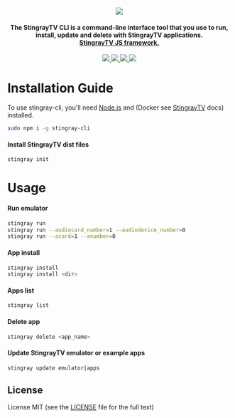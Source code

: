 <h1 align="center">
    <a href="https://github.com/thenaim/stingray-cli#readme">
        <img src="https://capella.pics/232659d6-6ff8-43e9-ae2e-06587e0eb435.jpg">
    </a>
</h1>

<h4 align="center">
The StingrayTV CLI is a command-line interface tool that you use to run, install, update and delete with StingrayTV applications.</br>
    <a href="https://devstingray.gs-labs.tv/" target="_blank">
        StingrayTV JS framework.
    </a>
</h4>

<p align="center">
  <a href="https://www.npmjs.com/package/stingray-cli" target="_blank">
    <img src="https://flat.badgen.net/npm/v/stingray-cli?icon=npm">
  </a>
    <a href="https://github.com/thenaim/stingray-cli/releases" target="_blank">
    <img src="https://flat.badgen.net/github/release/thenaim/stingray-cli">
  </a>
    <a href="https://github.com/thenaim/stingray-cli/commits/master" target="_blank">
    <img src="https://flat.badgen.net/github/last-commit/thenaim/stingray-cli">
  </a>
    </a>
    <a href="https://travis-ci.org/github/thenaim/stingray-cli" target="_blank">
    <img src="https://travis-ci.org/thenaim/stingray-cli.svg?branch=master">
  </a>
</p>

# Installation Guide

To use stingray-cli, you'll need [Node.js](https://nodejs.org/en/download/) and (Docker see [StingrayTV](https://devstingray.gs-labs.tv/emulator) docs) installed.

```bash
sudo npm i -g stingray-cli
```

#### Install StingrayTV dist files

```bash
stingray init
```

# Usage

#### Run emulator

```bash
stingray run
stingray run --audiocard_number=1 --audiodevice_number=0
stingray run --acard=1 --anumber=0
```

#### App install

```bash
stingray install
stingray install <dir>
```

#### Apps list

```bash
stingray list
```

#### Delete app

```bash
stingray delete <app_name>
```

#### Update StingrayTV emulator or example apps

```bash
stingray update emulator|apps
```

## License

License MIT (see the [LICENSE](https://github.com/thenaim/stingray/blob/master/LICENSE) file for the full text)

